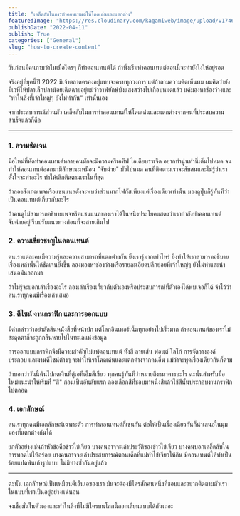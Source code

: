 ```yaml
---
title: "เคล็ดลับในการทำคอนเทนต์ให้โดดเด่นและแตกต่าง"
featuredImage: "https://res.cloudinary.com/kagamiweb/image/upload/v1746804814/blog.coregamehd.com/how-to-create-content.jpg"
publishDate: "2022-04-11"
publish: True
categories: ["General"]
slug: "how-to-create-content"
---
```



วันก่อนมีคนถามว่าในเมื่อใครๆ ก็ทำคอนเทนต์ได้ ถ้าพึ่งเริ่มทำคอนเทนต์ตอนนี้จะทำยังไงให้อยู่รอด

จริงอยู่ที่ยุคนี้ปี 2022 มีเจ้าตลาดครองอยู่แทบจะครบทุกวงการ แต่ถ้าถามความคิดเห็นผม ผมคิดว่ายังมีเวทีให้ปลาเล็กปลาน้อยเฉิดฉายอยู่แม้ว่าวาฬยักษ์บังแสงสว่างไปเกือบหมดแล้ว แค่มองหาช่องว่างและ "ทำในสิ่งที่เจ้าใหญ่ๆ ยังไม่ทำกัน" เท่านั้นเอง

จากประสบการณ์ส่วนตัว เคล็ดลับในการทำคอนเทนต์ให้โดดเด่นและแตกต่างจากคนที่ประสบความสำเร็จแล้วก็คือ

---

### 1. ความชัดเจน

มือใหม่ที่หัดทำคอนเทนต์หลายคนมักจะมีความครีเอทีฟ ไอเดียบรรเจิด อยากทำนู่นทำนี่เต็มไปหมด จนทำให้คอนเทนต์ออกมามีลักษณะเหมือน "จับฉ่าย" มั่วไปหมด คนที่ติดตามเราจะสับสนและไม่รู้ว่าเราตั้งใจจะทำอะไร ทำให้เลิกติดตามเราในที่สุด

ถ้าลองสังเกตเพจหรือแชนแนลดังจะพบว่าส่วนมากโฟกัสเพียงแค่เรื่องเดียวเท่านั้น มองดูปุ๊บก็รู้ทันทีว่าเป็นคอนเทนต์เกี่ยวกับอะไร 

ถ้าคนดูไม่สามารถอธิบายเพจหรือแชนแนลของเราได้ในหนึ่งประโยคแสดงว่าเรากำลังทำคอนเทนต์จับฉ่ายอยู่ รีบปรับแนวทางก่อนที่จะสายเกินไป

### 2. ความเชี่ยวชาญในคอนเทนต์

คนเราแต่ละคนมีความรู้และความสามารถที่แตกต่างกัน ยิ่งเรารู้มากเท่าไหร่ ยิ่งทำให้เราสามารถอธิบายเรื่องเหล่านั้นได้ชัดเจนยิ่งขึ้น ลองมองหาช่องว่างหรือรายละเอียดปลีกย่อยที่เจ้าใหญ่ๆ ยังไม่ทำและนำเสนอมันออกมา

ถ้าไม่รู้จะบอกเล่าเรื่องอะไร ลองเล่าเรื่องเกี่ยวกับตัวเองหรือประสบการณ์ที่ตัวเองได้พบเจอก็ได้ จำไว้ว่าคนเราทุกคนมีเรื่องเล่าเสมอ

### 3. ดีไซน์ งานกราฟิก และการออกแบบ

มีคำกล่าวว่าอย่าตัดสินหนังสือที่หน้าปก แต่โลกอินเทอร์เน็ตทุกอย่างไปเร็วมาก ถ้าคอนเทนต์ของเราไม่สะดุดตาก็จะถูกกลืนหายไปในทะเลแห่งข้อมูล

การออกแบบกราฟิกจึงมีความสำคัญไม่แพ้คอนเทนต์ ทั้งสี ลายเส้น ฟอนต์ โลโก้ การจัดวางองค์ประกอบ และงานดีไซน์ต่างๆ จะทำให้เราโดดเด่นและแตกต่างจากคนอื่น แม้ว่าจะพูดเรื่องเดียวกันก็ตาม

ถ้าบอกว่าวันนี้ฉันไปกดเงินที่ตู้เอทีเอ็มสีเขียว ทุกคนรู้ทันทีว่าหมายถึงธนาคารอะไร ฉะนั้นสำหรับมือใหม่แนะนำให้เริ่มที่ "สี" ก่อนเป็นอันดับแรก ลองเลือกสีที่ชอบมาหนึ่งสีแล้วใช้สีนั้นประกอบงานกราฟิกไปตลอด

### 4. เอกลักษณ์

คนเราทุกคนมีเอกลักษณ์เฉพาะตัว การทำคอนเทนต์ก็เช่นกัน ต่อให้เป็นเรื่องเดียวกันก็นำเสนอในมุมมองที่แตกต่างกันได้

ยกตัวอย่างเช่นถ้าหัวข้อคือข้าวไข่เจียว บางคนอาจจะเล่าประวัติของข้าวไข่เจียว บางคนบอกเคล็ดลับในการทอดไข่ให้อร่อย บางคนอาจจะเล่าประสบการณ์ตอนเด็กที่แม่ทำไข่เจียวให้กิน มีคอนเทนต์ให้ทำเป็นร้อยแปดพันเก้ารูปแบบ ไม่มีทางซ้ำกันอยู่แล้ว

---


ฉะนั้น เอกลักษณ์เป็นเหมือนดีเอ็นเอของเรา มันจะต้องมีใครสักคนหนึ่งที่ชอบและอยากติดตามตัวเราในแบบที่เราเป็นอยู่อย่างแน่นอน

จงเชื่อมั่นในตัวเองและทำในสิ่งที่ไม่มีใครบนโลกนี้ลอกเลียนแบบได้กันเถอะ
